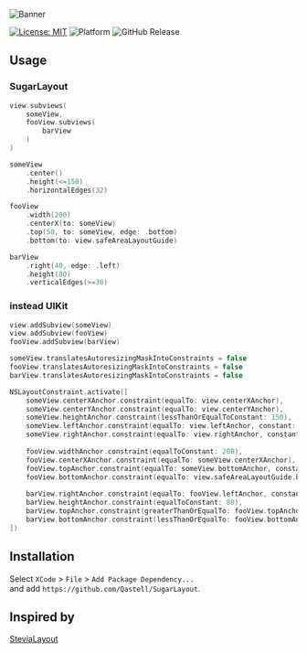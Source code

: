 ![Banner](https://github.com/Qastell/SugarLayout/assets/70092644/33033499-4400-45a8-9e99-0199da062fdb)

[![License: MIT](http://img.shields.io/badge/license-MIT-blue.svg?style=flat)](https://github.com/Qastell/SugarLayout/blob/main/LICENSE)
![Platform](https://img.shields.io/badge/platform-iOS%20|%20tvOS-orange.svg?style=flat)
![GitHub Release](https://img.shields.io/github/v/release/Qastell/SugarLayout)


## Usage

### SugarLayout

```swift
view.subviews(
    someView,
    fooView.subviews(
        barView
    )
)

someView
    .center()
    .height(<=150)
    .horizontalEdges(32)

fooView
    .width(200)
    .centerX(to: someView)
    .top(50, to: someView, edge: .bottom)
    .bottom(to: view.safeAreaLayoutGuide)

barView
    .right(40, edge: .left)
    .height(80)
    .verticalEdges(>=30)
```

### instead UIKit

```swift
view.addSubview(someView)
view.addSubview(fooView)
fooView.addSubview(barView)

someView.translatesAutoresizingMaskIntoConstraints = false
fooView.translatesAutoresizingMaskIntoConstraints = false
barView.translatesAutoresizingMaskIntoConstraints = false

NSLayoutConstraint.activate([
    someView.centerXAnchor.constraint(equalTo: view.centerXAnchor),
    someView.centerYAnchor.constraint(equalTo: view.centerYAnchor),
    someView.heightAnchor.constraint(lessThanOrEqualToConstant: 150),
    someView.leftAnchor.constraint(equalTo: view.leftAnchor, constant: 32),
    someView.rightAnchor.constraint(equalTo: view.rightAnchor, constant: -32),
            
    fooView.widthAnchor.constraint(equalToConstant: 200),
    fooView.centerXAnchor.constraint(equalTo: someView.centerXAnchor),
    fooView.topAnchor.constraint(equalTo: someView.bottomAnchor, constant: 50),
    fooView.bottomAnchor.constraint(equalTo: view.safeAreaLayoutGuide.bottomAnchor),
            
    barView.rightAnchor.constraint(equalTo: fooView.leftAnchor, constant: -40),
    barView.heightAnchor.constraint(equalToConstant: 80),
    barView.topAnchor.constraint(greaterThanOrEqualTo: fooView.topAnchor, constant: 30),
    barView.bottomAnchor.constraint(lessThanOrEqualTo: fooView.bottomAnchor, constant: -30)
])
```

## Installation

Select `XCode` > `File` > `Add Package Dependency...`  
and add `https://github.com/Qastell/SugarLayout`.

## Inspired by 
[SteviaLayout](https://github.com/freshOS/Stevia)
